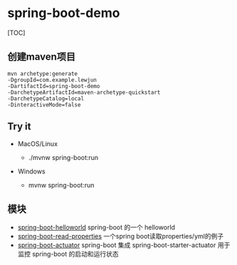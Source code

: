 # spring-boot-demo

[TOC]

## 创建maven项目

```
mvn archetype:generate 
-DgroupId=com.example.lewjun
-DartifactId=spring-boot-demo
-DarchetypeArtifactId=maven-archetype-quickstart
-DarchetypeCatalog=local
-DinteractiveMode=false
```

## Try it

* MacOS/Linux
    * ./mvnw spring-boot:run

* Windows
    * mvnw spring-boot:run


## 模块

* [spring-boot-helloworld](spring-boot-helloworld) spring-boot 的一个 helloworld
* [spring-boot-read-properties](spring-boot-read-properties) 一个spring boot读取properties/yml的例子
* [spring-boot-actuator](spring-boot-actuator) spring-boot 集成 spring-boot-starter-actuator 用于监控 spring-boot 的启动和运行状态
